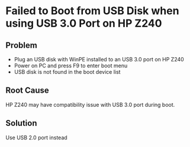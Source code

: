 # Failed to Boot from USB Disk when using USB 3.0 Port on HP Z240

## Problem
* Plug an USB disk with WinPE installed to an USB 3.0 port on HP Z240
* Power on PC and press F9 to enter boot menu
* USB disk is not found in the boot device list

## Root Cause
HP Z240 may have compatibility issue with USB 3.0 port during boot.

## Solution
Use USB 2.0 port instead 
